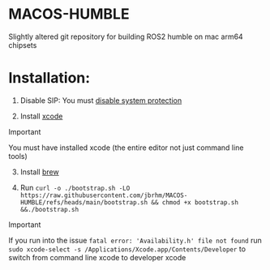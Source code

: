 # MACOS-HUMBLE
Slightly altered git repository for building ROS2 humble on mac arm64 chipsets

# Installation:

1. Disable SIP:
You must [disable system protection](https://developer.apple.com/documentation/security/disabling-and-enabling-system-integrity-protection)

2. Install [xcode](https://apps.apple.com/us/app/xcode/id497799835?mt=12)
> [!IMPORTANT]  
> You must have installed xcode (the entire editor not just command line tools)

3. Install [brew](https://brew.sh)

4. Run `curl -o ./bootstrap.sh -LO https://raw.githubusercontent.com/jbrhm/MACOS-HUMBLE/refs/heads/main/bootstrap.sh && chmod +x bootstrap.sh &&./bootstrap.sh`
> [!IMPORTANT]  
> If you run into the issue `fatal error: 'Availability.h' file not found` run `sudo xcode-select -s /Applications/Xcode.app/Contents/Developer` to switch from command line xcode to developer xcode
